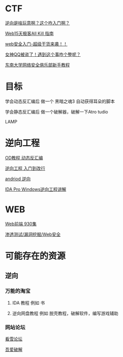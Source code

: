 # CTF

[逆向是啥玩意啊？这个咋入门啊？](https://mp.weixin.qq.com/s/6dvz-7Cf5QaIJeOgsVOu6g)

[Web15天极客All Kill 指南](https://mp.weixin.qq.com/s/4MeV5XFFJ4Q67bNmJNfseA)

[web安全入门-超级干货来袭！！](https://mp.weixin.qq.com/s/cnxDLUKi8y0WgqinotNlpA)

[女神QQ被盗了！遇到这个事咋个整呢？](https://mp.weixin.qq.com/s/PSGbSVO8aHX8lSXqFsDfBQ)

[东南大学网络安全俱乐部新手教程](https://docs.qq.com/doc/DUlN1aGFsdWF4RXdh)

# 目标
学会动态反汇编后 做一个 黑暗之魂3 自动获得耳朵的脚本

学会静态反汇编后 做一个破解器，破解一下Atro tudio

LAMP 
# 逆向工程

[OD教程 动态反汇编](https://www.bilibili.com/video/av48021550?from=search&seid=5543721325785215422)

[逆向工程 入门到改行](https://www.bilibili.com/video/av57370611/?p=18)

[andriod 逆向](https://www.bilibili.com/video/av56643958?from=search&seid=5543721325785215422)

[IDA Pro Windows逆向工程讲解](https://www.bilibili.com/video/av58340636/?spm_id_from=333.788.videocard.1)

# WEB

[Web前端 930集](https://www.bilibili.com/video/av68866999?from=search&seid=8842037814575847705)

[渗透测试/漏洞挖掘/Web安全](https://www.bilibili.com/video/av41942769?from=search&seid=15231696429959451601)

# 可能存在的资源

## 逆向

### 万能的淘宝
1. IDA 教程 例如 书

2. 逆向网盘教程 例如 脱壳教程，破解软件，编写游戏辅助

### 网站论坛

[看雪论坛](https://www.kanxue.com/course.htm)

[吾爱破解](https://www.52pojie.cn/)

